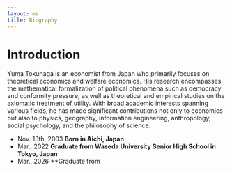 ```yaml
---
layout: me
title: Biography
---
```


# Introduction
Yuma Tokunaga is an economist from Japan who primarily focuses on theoretical economics and welfare economics. His research encompasses the mathematical formalization of political phenomena such as democracy and conformity pressure, as well as theoretical and empirical studies on the axiomatic treatment of utility. With broad academic interests spanning various fields, he has made significant contributions not only to economics but also to physics, geography, information engineering, anthropology, social psychology, and the philosophy of science.

- Nov. 13th, 2003 **Born in Aichi, Japan**
- Mar., 2022 **Graduate from Waseda University Senior High School in Tokyo, Japan**
- Mar., 2026 **Graduate from 
